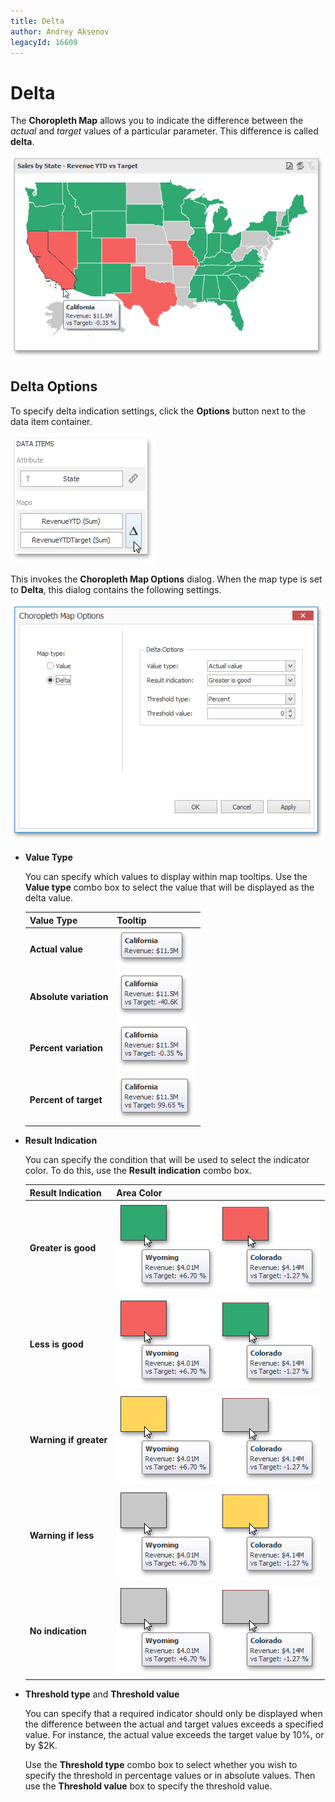 ```yaml
---
title: Delta
author: Andrey Aksenov
legacyId: 16609
---
```

# Delta
The **Choropleth Map** allows you to indicate the difference between the _actual_ and _target_ values of a particular parameter. This difference is called **delta**.

![ChoroplethMap_DeltaSales](../../../../../images/img22211.png)

## Delta Options
To specify delta indication settings, click the **Options** button next to the data item container.

![ChoroplethMap_Delta_OptionsButton](../../../../../images/img22213.png)

This invokes the **Choropleth Map Options** dialog. When the map type is set to **Delta**, this dialog contains the following settings.

![ChoroplethMap_DeltaOptionsDialog](../../../../../images/img22214.png)
* **Value Type**
	
	You can specify which values to display within map tooltips. Use the **Value type** combo box to select the value that will be displayed as the delta value.
	
	| Value Type | Tooltip |
	|---|---|
	| **Actual value** | ![Map_DeltaValueType_ActualValue](../../../../../images/img22215.png) |
	| **Absolute variation** | ![Map_DeltaValueType_AbsoluteVariation](../../../../../images/img22216.png) |
	| **Percent variation** | ![Map_DeltaValueType_PercentVariation](../../../../../images/img22217.png) |
	| **Percent of target** | ![Map_DeltaValueType_PercentOfTarget](../../../../../images/img22218.png) |
* **Result Indication**
	
	You can specify the condition that will be used to select the indicator color. To do this, use the **Result indication** combo box.
	
	| Result Indication | Area Color |
	|---|---|
	| **Greater is good** | ![Map_DeltaResultIndicaion_GreaterIsGood_1](../../../../../images/img22221.png)![Map_DeltaResultIndicaion_GreaterIsGood_2](../../../../../images/img22222.png) |
	| **Less is good** | ![Map_DeltaResultIndicaion_LessIsGood_1](../../../../../images/img22223.png)![Map_DeltaResultIndicaion_LessIsGood_2](../../../../../images/img22224.png) |
	| **Warning if greater** | ![Map_DeltaResultIndicaion_WarningIfGreater_1](../../../../../images/img22225.png)![Map_DeltaResultIndicaion_WarningIfGreater_2](../../../../../images/img22226.png) |
	| **Warning if less** | ![Map_DeltaResultIndicaion_WarningIfLess_1](../../../../../images/img22227.png)![Map_DeltaResultIndicaion_WarningIfLess_2](../../../../../images/img22228.png) |
	| **No indication** | ![Map_DeltaResultIndicaion_WarningIfLess_1](../../../../../images/img22227.png)![Map_DeltaResultIndicaion_WarningIfGreater_2](../../../../../images/img22226.png) |
* **Threshold type** and **Threshold value**
	
	You can specify that a required indicator should only be displayed when the difference between the actual and target values exceeds a specified value. For instance, the actual value exceeds the target value by 10%, or by $2K.
	
	Use the **Threshold type** combo box to select whether you wish to specify the threshold in percentage values or in absolute values. Then use the **Threshold value** box to specify the threshold value.
